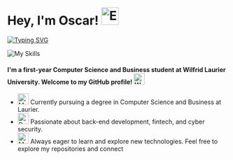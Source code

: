 # Hey, I'm Oscar! <img src="https://raw.githubusercontent.com/Tarikul-Islam-Anik/Animated-Fluent-Emojis/master/Emojis/Hand%20gestures/Eyes.png" alt="Eyes" width="40" height="40" />
[![Typing SVG](https://readme-typing-svg.demolab.com?font=Fira+Code&pause=1000&color=5315F7&random=false&width=500&lines=Computer+Science+and+Business+Student;Self-taught+Full-Stack+Dev;Passion+in+Cyber+Security+)](https://git.io/typing-svg)




![My Skills](https://skillicons.dev/icons?i=js,html,css,python,java,cs,,git,selenium,nodejs,react,graphql,aws,,ps,blender,unity&perline=24)


#### I'm a first-year Computer Science and Business student at Wilfrid Laurier University. Welcome to my GitHub profile! <img src="https://raw.githubusercontent.com/Tarikul-Islam-Anik/Animated-Fluent-Emojis/master/Emojis/Hand%20gestures/Waving%20Hand.png" alt="Waving Hand" width="25" height="25" />

- <img src="https://raw.githubusercontent.com/Tarikul-Islam-Anik/Animated-Fluent-Emojis/master/Emojis/People/Man%20Student.png" alt="Man Student" width="25" height="25" /> Currently pursuing a degree in Computer Science and Business at Laurier.
- <img src="https://raw.githubusercontent.com/Tarikul-Islam-Anik/Animated-Fluent-Emojis/master/Emojis/People/Detective.png" alt="Detective" width="25" height="25" /> Passionate about back-end development, fintech, and cyber security.
- <img src="https://raw.githubusercontent.com/Tarikul-Islam-Anik/Animated-Fluent-Emojis/master/Emojis/People/Man%20Technologist.png" alt="Man Technologist" width="25" height="25" /> Always eager to learn and explore new technologies.
Feel free to explore my repositories and connect
